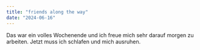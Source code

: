 ```yaml
---
title: "friends along the way"
date: "2024-06-16"
---
```


Das war ein volles Wochenende und ich freue mich sehr darauf morgen zu arbeiten. Jetzt muss ich schlafen und mich ausruhen.
